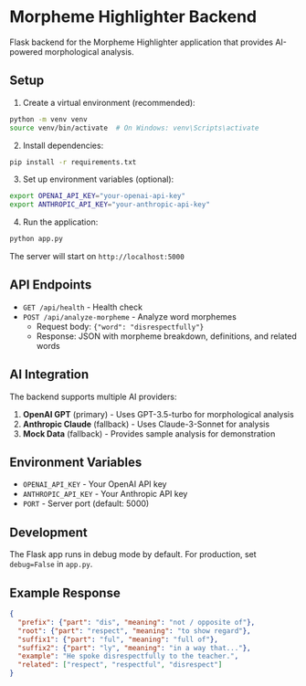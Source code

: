 # Morpheme Highlighter Backend

Flask backend for the Morpheme Highlighter application that provides AI-powered morphological analysis.

## Setup

1. Create a virtual environment (recommended):
```bash
python -m venv venv
source venv/bin/activate  # On Windows: venv\Scripts\activate
```

2. Install dependencies:
```bash
pip install -r requirements.txt
```

3. Set up environment variables (optional):
```bash
export OPENAI_API_KEY="your-openai-api-key"
export ANTHROPIC_API_KEY="your-anthropic-api-key"
```

4. Run the application:
```bash
python app.py
```

The server will start on `http://localhost:5000`

## API Endpoints

- `GET /api/health` - Health check
- `POST /api/analyze-morpheme` - Analyze word morphemes
  - Request body: `{"word": "disrespectfully"}`
  - Response: JSON with morpheme breakdown, definitions, and related words

## AI Integration

The backend supports multiple AI providers:

1. **OpenAI GPT** (primary) - Uses GPT-3.5-turbo for morphological analysis
2. **Anthropic Claude** (fallback) - Uses Claude-3-Sonnet for analysis
3. **Mock Data** (fallback) - Provides sample analysis for demonstration

## Environment Variables

- `OPENAI_API_KEY` - Your OpenAI API key
- `ANTHROPIC_API_KEY` - Your Anthropic API key
- `PORT` - Server port (default: 5000)

## Development

The Flask app runs in debug mode by default. For production, set `debug=False` in `app.py`.

## Example Response

```json
{
  "prefix": {"part": "dis", "meaning": "not / opposite of"},
  "root": {"part": "respect", "meaning": "to show regard"},
  "suffix1": {"part": "ful", "meaning": "full of"},
  "suffix2": {"part": "ly", "meaning": "in a way that..."},
  "example": "He spoke disrespectfully to the teacher.",
  "related": ["respect", "respectful", "disrespect"]
}
``` 